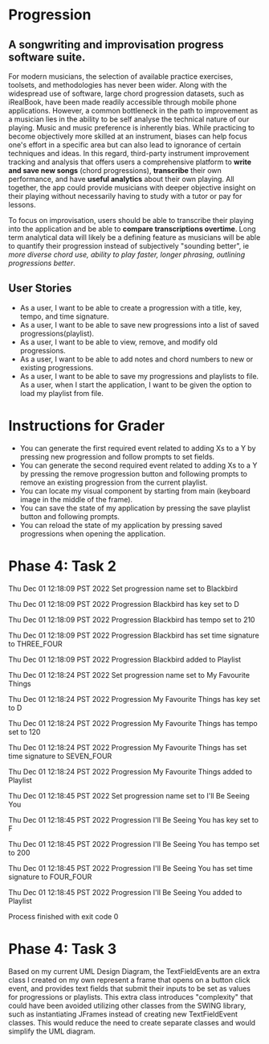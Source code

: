 # Progression

## A songwriting and improvisation progress software suite.

For modern musicians, the selection of available practice exercises, toolsets,
and methodologies has never been wider. Along with the widespread use of software,
large chord progression datasets, such as iRealBook, have been made readily accessible
through mobile phone applications. However, a common bottleneck in the path to improvement
as a musician lies in the ability to be self analyse the technical nature of our playing. Music and
music preference is inherently bias. While practicing to become objectively more skilled at an instrument,
biases can help focus one's effort in a specific area but can also lead to ignorance of
certain techniques and ideas. In this regard, third-party instrument improvement tracking and analysis
that offers users a comprehensive platform to **write and save new songs** (chord progressions), **transcribe**
their own performance, and have **useful analytics** about their own playing. All together, the app could 
provide musicians with deeper objective insight on their playing without necessarily having to study with 
a tutor or pay for lessons.

To focus on improvisation, users should be able to transcribe their playing into the application and be able to
**compare transcriptions overtime**. Long term analytical data will likely be a defining feature as musicians will be able
to quantify their progression instead of subjectively "sounding better", ie *more diverse chord use,
ability to play faster, longer phrasing, outlining progressions better*.



## User Stories

- As a user, I want to be able to create a progression with a title, key, tempo, and time signature.
- As a user, I want to be able to save new progressions into a list of saved progressions(playlist).
- As a user, I want to be able to view, remove, and modify old progressions.
- As a user, I want to be able to add notes and chord numbers to new or existing progressions. 
- As a user, I want to be able to save my progressions and playlists to file.
  As a user, when I start the application, I want to be given the option to load my playlist from file.

# Instructions for Grader

- You can generate the first required event related to adding Xs to a Y by pressing new progression and follow prompts to set fields.
- You can generate the second required event related to adding Xs to a Y by pressing the 
  remove progression button and following prompts to remove an existing progression from the current playlist. 
- You can locate my visual component by starting from main (keyboard image in the middle of the frame).
- You can save the state of my application by pressing the save playlist button and following prompts. 
- You can reload the state of my application by pressing saved progressions when opening the application. 


# Phase 4: Task 2
Thu Dec 01 12:18:09 PST 2022
Set progression name set to Blackbird

Thu Dec 01 12:18:09 PST 2022
Progression Blackbird has key set to D

Thu Dec 01 12:18:09 PST 2022
Progression Blackbird has tempo set to 210

Thu Dec 01 12:18:09 PST 2022
Progression Blackbird has set time signature to THREE_FOUR

Thu Dec 01 12:18:09 PST 2022
Progression Blackbird added to Playlist

Thu Dec 01 12:18:24 PST 2022
Set progression name set to My Favourite Things

Thu Dec 01 12:18:24 PST 2022
Progression My Favourite Things has key set to D

Thu Dec 01 12:18:24 PST 2022
Progression My Favourite Things has tempo set to 120

Thu Dec 01 12:18:24 PST 2022
Progression My Favourite Things has set time signature to SEVEN_FOUR

Thu Dec 01 12:18:24 PST 2022
Progression My Favourite Things added to Playlist

Thu Dec 01 12:18:45 PST 2022
Set progression name set to I'll Be Seeing You

Thu Dec 01 12:18:45 PST 2022
Progression I'll Be Seeing You has key set to F

Thu Dec 01 12:18:45 PST 2022
Progression I'll Be Seeing You has tempo set to 200

Thu Dec 01 12:18:45 PST 2022
Progression I'll Be Seeing You has set time signature to FOUR_FOUR

Thu Dec 01 12:18:45 PST 2022
Progression I'll Be Seeing You added to Playlist

Process finished with exit code 0

# Phase 4: Task 3
Based on my current UML Design Diagram, the TextFieldEvents are an extra class I created on my own 
represent a frame that opens on a button click event, and provides text fields that submit their inputs
to be set as values for progressions or playlists. This extra class introduces "complexity" that could
have been avoided utilizing other classes from the SWING library, such as instantiating JFrames instead of 
creating new TextFieldEvent classes. This would reduce the need to create separate classes and would simplify 
the UML diagram. 

